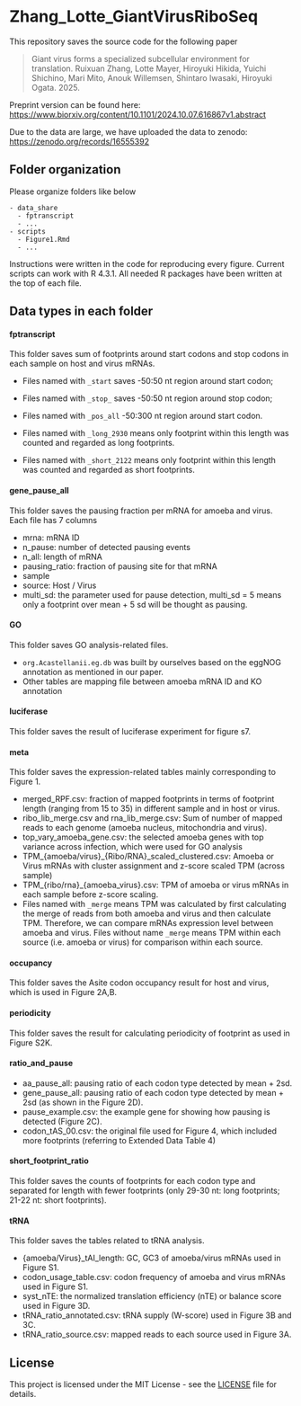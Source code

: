 # Zhang_Lotte_GiantVirusRiboSeq
This repository saves the source code for the following paper 

> Giant virus forms a specialized subcellular environment for translation. Ruixuan Zhang, Lotte Mayer, Hiroyuki Hikida, Yuichi Shichino, Mari Mito, Anouk Willemsen, Shintaro Iwasaki, Hiroyuki Ogata. 2025.

Preprint version can be found here: https://www.biorxiv.org/content/10.1101/2024.10.07.616867v1.abstract

Due to the data are large, we have uploaded the data to zenodo: https://zenodo.org/records/16555392

## Folder organization
Please organize folders like below

```
- data_share
  - fptranscript
  - ...
- scripts
  - Figure1.Rmd
  - ...
```

Instructions were written in the code for reproducing every figure. Current scripts can work with R 4.3.1. All needed R packages have been written at the top of each file. 

## Data types in each folder

#### fptranscript
This folder saves sum of footprints around start codons and stop codons in each sample on host and virus mRNAs. 
* Files named with `_start` saves -50:50 nt region around start codon;
* Files named with `_stop_` saves -50:50 nt region around stop codon;
* Files named with `_pos_all` -50:300 nt region around start codon.

* Files named with `_long_2930` means only footprint within this length was counted and regarded as long footprints. 
* Files named with `_short_2122` means only footprint within this length was counted and regarded as short footprints.

#### gene_pause_all

This folder saves the pausing fraction per mRNA for amoeba and virus. Each file has 7 columns

- mrna: mRNA ID
- n_pause: number of detected pausing events
- n_all: length of mRNA
- pausing_ratio: fraction of pausing site for that mRNA
- sample
- source: Host / Virus
- multi_sd: the parameter used for pause detection, multi_sd = 5 means only a footprint over mean + 5 sd will be thought as pausing.

#### GO

This folder saves GO analysis-related files. 

- `org.Acastellanii.eg.db` was built by ourselves based on the eggNOG annotation as mentioned in our paper.
- Other tables are mapping file between amoeba mRNA ID and KO annotation

#### luciferase

This folder saves the result of luciferase experiment for figure s7. 

#### meta

This folder saves the expression-related tables mainly corresponding to Figure 1.

- merged_RPF.csv: fraction of mapped footprints in terms of footprint length (ranging from 15 to 35) in different sample and in host or virus.
- ribo_lib_merge.csv and rna_lib_merge.csv: Sum of number of mapped reads to each genome (amoeba nucleus, mitochondria and virus).
- top_vary_amoeba_gene.csv: the selected amoeba genes with top variance across infection, which were used for GO analysis
- TPM_{amoeba/virus}_{Ribo/RNA}_scaled_clustered.csv: Amoeba or Virus mRNAs with cluster assignment and z-score scaled TPM (across sample)
- TPM_{ribo/rna}_{amoeba_virus}.csv: TPM of amoeba or virus mRNAs in each sample before z-score scaling.
- Files named with `_merge` means TPM was calculated by first calculating the merge of reads from both amoeba and virus and then calculate TPM. Therefore, we can compare mRNAs expression level between amoeba and virus. Files without name `_merge` means TPM within each source (i.e. amoeba or virus) for comparison within each source. 

#### occupancy

This folder saves the Asite codon occupancy result for host and virus, which is used in Figure 2A,B.

#### periodicity

This folder saves the result for calculating periodicity of footprint as used in Figure S2K.

#### ratio_and_pause

- aa_pause_all: pausing ratio of each codon type detected by mean + 2sd.
- gene_pause_all: pausing ratio of each codon type detected by mean + 2sd (as shown in the Figure 2D).
- pause_example.csv: the example gene for showing how pausing is detected (Figure 2C).
- codon_tAS_00.csv: the original file used for Figure 4, which included more footprints (referring to Extended Data Table 4)

#### short_footprint_ratio

This folder saves the counts of footprints for each codon type and separated for length with fewer footprints (only 29-30 nt: long footprints; 21-22 nt: short footprints).

#### tRNA

This folder saves the tables related to tRNA analysis.

- {amoeba/Virus}_tAI_length: GC, GC3 of amoeba/virus mRNAs used in Figure S1.
- codon_usage_table.csv: codon frequency of amoeba and virus mRNAs used in Figure S1.
- syst_nTE: the normalized translation efficiency (nTE) or balance score used in Figure 3D.
- tRNA_ratio_annotated.csv: tRNA supply (W-score) used in Figure 3B and 3C.
- tRNA_ratio_source.csv: mapped reads to each source used in Figure 3A.

## License
This project is licensed under the MIT License - see the [LICENSE](LICENSE) file for details.
